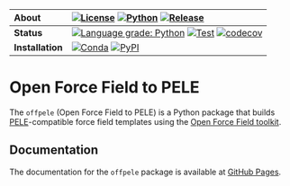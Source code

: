 | **About** | [![License](https://img.shields.io/badge/License-MIT-blue.svg)](LICENSE) [![Python](https://img.shields.io/badge/python-3.6%2C%203.7-blue.svg)](https://martimunicoy.github.io/offpele) [![Release](https://img.shields.io/github/release/martimunicoy/offpele.svg?include_prereleases)](https://github.com/martimunicoy/offpele/releases/) |
| :------ | :------- |
| **Status** | [![Language grade: Python](https://img.shields.io/lgtm/grade/python/g/martimunicoy/offpele.svg?logo=lgtm&logoWidth=18)](https://lgtm.com/projects/g/martimunicoy/offpele/context:python) [![Test](https://github.com/martimunicoy/offpele/workflows/Test/badge.svg)](https://github.com/martimunicoy/offpele/actions?query=workflow%3ATest) [![codecov](https://codecov.io/gh/martimunicoy/offpele/branch/master/graph/badge.svg)](https://codecov.io/gh/martimunicoy/offpele) |
| **Installation** | [![Conda](https://img.shields.io/conda/v/martimunicoy/offpele.svg)](https://anaconda.org/martimunicoy/offpele) [![PyPI](https://img.shields.io/pypi/v/offpele)](https://pypi.org/project/offpele/) |

# Open Force Field to PELE
The `offpele` (Open Force Field to PELE) is a Python package that builds [PELE](https://pele.bsc.es/pele.wt)-compatible force field templates using the [Open Force Field toolkit](https://github.com/openforcefield/openforcefield).

## Documentation
The documentation for the `offpele` package is available at [GitHub Pages](https://martimunicoy.github.io/offpele).
